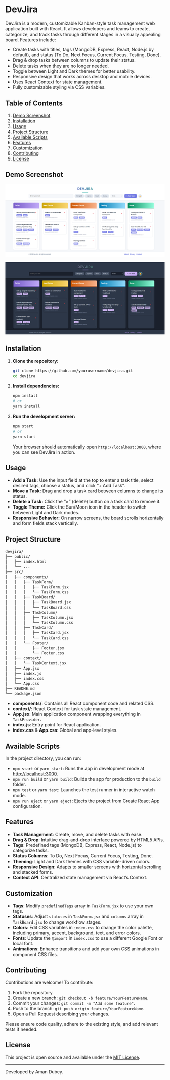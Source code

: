 # DevJira

DevJira is a modern, customizable Kanban-style task management web application built with React. It allows developers and teams to create, categorize, and track tasks through different stages in a visually appealing board. Features include:

-   Create tasks with titles, tags (MongoDB, Express, React, Node.js by default), and status (To Do, Next Focus, Current Focus, Testing, Done).
-   Drag & drop tasks between columns to update their status.
-   Delete tasks when they are no longer needed.
-   Toggle between Light and Dark themes for better usability.
-   Responsive design that works across desktop and mobile devices.
-   Uses React Context for state management.
-   Fully customizable styling via CSS variables.

## Table of Contents

1. [Demo Screenshot](#demo-screenshot)
2. [Installation](#installation)
3. [Usage](#usage)
4. [Project Structure](#project-structure)
5. [Available Scripts](#available-scripts)
6. [Features](#features)
7. [Customization](#customization)
8. [Contributing](#contributing)
9. [License](#license)

## Demo Screenshot

![DevJira - light theme](public/light.png)

![DevJira - dark theme](public/dark.png)

## Installation

1. **Clone the repository:**

    ```bash
    git clone https://github.com/yourusername/devjira.git
    cd devjira
    ```

2. **Install dependencies:**

    ```bash
    npm install
    # or
    yarn install
    ```

3. **Run the development server:**

    ```bash
    npm start
    # or
    yarn start
    ```

    Your browser should automatically open `http://localhost:3000`, where you can see DevJira in action.

## Usage

-   **Add a Task:** Use the input field at the top to enter a task title, select desired tags, choose a status, and click “+ Add Task”.
-   **Move a Task:** Drag and drop a task card between columns to change its status.
-   **Delete a Task:** Click the “×” (delete) button on a task card to remove it.
-   **Toggle Theme:** Click the Sun/Moon icon in the header to switch between Light and Dark modes.
-   **Responsive Behavior:** On narrow screens, the board scrolls horizontally and form fields stack vertically.

## Project Structure

```
devjira/
├── public/
│   ├── index.html
│   └── ...
├── src/
│   ├── components/
│   │   ├── TaskForm/
│   │   │   ├── TaskForm.jsx
│   │   │   └── TaskForm.css
│   │   ├── TaskBoard/
│   │   │   ├── TaskBoard.jsx
│   │   │   └── TaskBoard.css
│   │   ├── TaskColumn/
│   │   │   ├── TaskColumn.jsx
│   │   │   └── TaskColumn.css
│   │   ├── TaskCard/
│   │   │   ├── TaskCard.jsx
│   │   │   └── TaskCard.css
│   │   └── Footer/
│   │       ├── Footer.jsx
│   │       └── Footer.css
│   ├── context/
│   │   └── TaskContext.jsx
│   ├── App.jsx
│   ├── index.js
│   ├── index.css
│   └── App.css
├── README.md
└── package.json
```

-   **components/**: Contains all React component code and related CSS.
-   **context/**: React Context for task state management.
-   **App.jsx**: Main application component wrapping everything in `TaskProvider`.
-   **index.js**: Entry point for React application.
-   **index.css** & **App.css**: Global and app-level styles.

## Available Scripts

In the project directory, you can run:

-   `npm start` or `yarn start`: Runs the app in development mode at [http://localhost:3000](http://localhost:3000).
-   `npm run build` or `yarn build`: Builds the app for production to the `build` folder.
-   `npm test` or `yarn test`: Launches the test runner in interactive watch mode.
-   `npm run eject` or `yarn eject`: Ejects the project from Create React App configuration.

## Features

-   **Task Management**: Create, move, and delete tasks with ease.
-   **Drag & Drop**: Intuitive drag-and-drop interface powered by HTML5 APIs.
-   **Tags**: Predefined tags (MongoDB, Express, React, Node.js) to categorize tasks.
-   **Status Columns**: To Do, Next Focus, Current Focus, Testing, Done.
-   **Theming**: Light and Dark themes with CSS variable-driven colors.
-   **Responsive Design**: Adapts to smaller screens with horizontal scrolling and stacked forms.
-   **Context API**: Centralized state management via React’s Context.

## Customization

-   **Tags**: Modify `predefinedTags` array in `TaskForm.jsx` to use your own tags.
-   **Statuses**: Adjust `statuses` in `TaskForm.jsx` and `columns` array in `TaskBoard.jsx` to change workflow stages.
-   **Colors**: Edit CSS variables in `index.css` to change the color palette, including primary, accent, background, text, and error colors.
-   **Fonts**: Update the `@import` in `index.css` to use a different Google Font or local font.
-   **Animations**: Enhance transitions and add your own CSS animations in component CSS files.

## Contributing

Contributions are welcome! To contribute:

1. Fork the repository.
2. Create a new branch: `git checkout -b feature/YourFeatureName`.
3. Commit your changes: `git commit -m "Add some feature"`.
4. Push to the branch: `git push origin feature/YourFeatureName`.
5. Open a Pull Request describing your changes.

Please ensure code quality, adhere to the existing style, and add relevant tests if needed.

## License

This project is open source and available under the [MIT License](LICENSE).

---

Developed by Aman Dubey.

